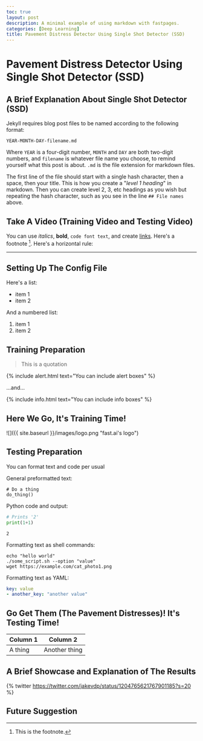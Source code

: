 ```yaml
---
toc: true
layout: post
description: A minimal example of using markdown with fastpages.
categories: [Deep Learning]
title: Pavement Distress Detector Using Single Shot Detector (SSD)
---
```

# Pavement Distress Detector Using Single Shot Detector (SSD)

## A Brief Explanation About Single Shot Detector (SSD)

Jekyll requires blog post files to be named according to the following format:

`YEAR-MONTH-DAY-filename.md`

Where `YEAR` is a four-digit number, `MONTH` and `DAY` are both two-digit numbers, and `filename` is whatever file name you choose, to remind yourself what this post is about. `.md` is the file extension for markdown files.

The first line of the file should start with a single hash character, then a space, then your title. This is how you create a "*level 1 heading*" in markdown. Then you can create level 2, 3, etc headings as you wish but repeating the hash character, such as you see in the line `## File names` above.

## Take A Video (Training Video and Testing Video)

You can use *italics*, **bold**, `code font text`, and create [links](https://www.markdownguide.org/cheat-sheet/). Here's a footnote [^1]. Here's a horizontal rule:

---

## Setting Up The Config File

Here's a list:

- item 1
- item 2

And a numbered list:

1. item 1
1. item 2

## Training Preparation

> This is a quotation

{% include alert.html text="You can include alert boxes" %}

...and...

{% include info.html text="You can include info boxes" %}

## Here We Go, It's Training Time!

![]({{ site.baseurl }}/images/logo.png "fast.ai's logo")

## Testing Preparation

You can format text and code per usual 

General preformatted text:

    # Do a thing
    do_thing()

Python code and output:

```python
# Prints '2'
print(1+1)
```

    2

Formatting text as shell commands:

```shell
echo "hello world"
./some_script.sh --option "value"
wget https://example.com/cat_photo1.png
```

Formatting text as YAML:

```yaml
key: value
- another_key: "another value"
```


## Go Get Them (The Pavement Distresses)! It's Testing Time!

| Column 1 | Column 2 |
|-|-|
| A thing | Another thing |


## A Brief Showcase and Explanation of The Results

{% twitter https://twitter.com/jakevdp/status/1204765621767901185?s=20 %}


## Future Suggestion



[^1]: This is the footnote.

